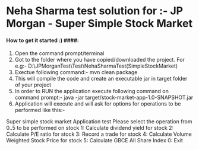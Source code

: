 # Neha Sharma test solution for :- JP Morgan - Super Simple Stock Market

#### How to get it started :) ####:
1. Open the command prompt/terminal
2. Got to the folder where you have copied/downloaded the project. For e.g:- D:\JPMorganTest\Test\NehaSharmaTest(SimpleStockMarket)
3. Exectue following command:-
mvn clean package
4. This will compile the code and create an executable jar in target folder of your project
5. In order to RUN the application execute following command on command prompt:-
java -jar target/stock-market-app-1.0-SNAPSHOT.jar
6. Application will execute and will ask for options for operations to be performed like this:-

Super simple stock market Application test
Please select the operation from 0..5 to be performed on stock
1: Calculate dividend yield for stock
2: Calculate P/E ratio for stock
3: Record a trade for stock
4: Calculate Volume Weighted Stock Price for stock
5: Calculate GBCE All Share Index
0: Exit



